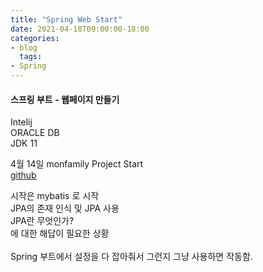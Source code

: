 ```yaml
---
title: "Spring Web Start"
date: 2021-04-18T09:00:00-18:00
categories:
- blog 
  tags:
- Spring
---
```


<h4>스프링 부트 - 웹페이지 만들기</h4>

<p>
Intelij<br>
ORACLE DB <br>
JDK 11 <br>
</p>


4월 14일 monfamily Project Start<br>
<a href="https://github.com/spammy7147/monfamily.git">github</a>

시작은 mybatis 로 시작 <br>
JPA의 존재 인식 및 JPA 사용 <br>
JPA란 무엇인가? <br>
에 대한 해답이 필요한 상황 <br>
<br>
Spring 부트에서 설정을 
다 잡아줘서 그런지 그냥 사용하면 작동함. <br>

<br>
